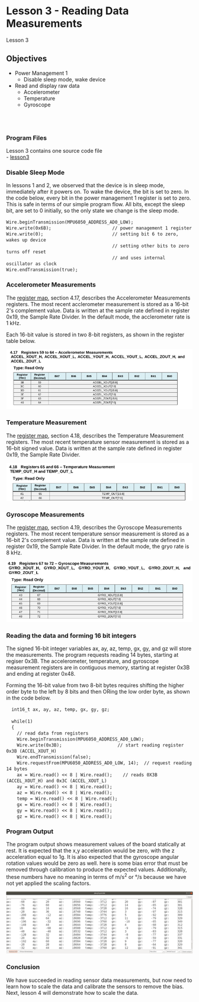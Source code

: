 # Lesson 3 - Reading Data Measurements

Lesson 3 

## Objectives
- Power Management 1
    - Disable sleep mode, wake device
- Read and display raw data
    - Accelerometer
    - Temperature
    - Gyroscope
<br>
<br>

### Program Files

Lesson 3 contains one source code file <br>
    - [lesson3](../lesson3/lesson3.ino)<br>

### Disable Sleep Mode

In lessons 1 and 2, we observed that the device is in sleep mode, immediately after it powers on. To wake the device, the bit is set to zero. In the code below, every bit in the power management 1 register is set to zero. This is safe in terms of our simple program flow. All bits, except the sleep bit, are set to 0 initially, so the only state we change is the sleep mode.

```
Wire.beginTransmission(MPU6050_ADDRESS_AD0_LOW);
Wire.write(0x6B);                       // power management 1 register
Wire.write(0);                          // setting bit 6 to zero, wakes up device
                                        // setting other bits to zero turns off reset
                                        // and uses internal oscillator as clock
Wire.endTransmission(true);
```

### Accelerometer Measurements

The [register map](../datasheet/MPU-6000-Register-Map.pdf), section 4.17, describes the Accelerometer Measurements registers. The most recent acclerometer measurement is stored as a 16-bit 2's complement value. Data is written at the sample rate defined in register 0x19, the Sample Rate Divider. In the default mode, the acclerometer rate is 1 kHz.

Each 16-bit value is stored in two 8-bit registers, as shown in the register table below.

![Accelerometer Measurement Registers](./images/accel_measure_reg.png "accelerometer measurement registers")<br>


### Temperature Measurement

The [register map](../datasheet/MPU-6000-Register-Map.pdf), section 4.18, describes the Temperature Measurement registers. The most recent temperature sensor measurement is stored as a 16-bit signed value. Data is written at the sample rate defined in register 0x19, the Sample Rate Divider.

![Temperature Measurement Registers](./images/temp_measure_reg.png "temperature measurement registers")<br>


### Gyroscope Measurements

The [register map](../datasheet/MPU-6000-Register-Map.pdf), section 4.19, describes the Gyroscope Measurements registers. The most recent temperature sensor measurement is stored as a 16-bit 2's complement value. Data is written at the sample rate defined in register 0x19, the Sample Rate Divider. In the default mode, the gryo rate is 8 kHz.

![Gyroscope Measurement Registers](./images/gyro_measure_reg.png "gyroscope measurement registers")<br>


### Reading the data and forming 16 bit integers

The signed 16-bit integer variables ax, ay, az, temp, gx, gy, and gz will store the measurements. The program requests reading 14 bytes, starting at regiser 0x3B. The accelerometer, temperature, and gyroscope measurement registers are in contiguous memory, starting at register 0x3B and ending at register 0x48.

Forming the 16-bit value from two 8-bit bytes requires shifting the higher order byte to the left by 8 bits and then ORing the low order byte, as shown in the code below.

```
  int16_t ax, ay, az, temp, gx, gy, gz;
  
  while(1)
  {
    // read data from registers
    Wire.beginTransmission(MPU6050_ADDRESS_AD0_LOW);
    Wire.write(0x3B);                     // start reading register 0x3B (ACCEL_XOUT_H)
    Wire.endTransmission(false);
    Wire.requestFrom(MPU6050_ADDRESS_AD0_LOW, 14);  // request reading 14 bytes
    ax = Wire.read() << 8 | Wire.read();    // reads 0X3B (ACCEL_XOUT_H) and 0x3C (ACCEL_XOUT_L)
    ay = Wire.read() << 8 | Wire.read(); 
    az = Wire.read() << 8 | Wire.read(); 
    temp = Wire.read() << 8 | Wire.read(); 
    gx = Wire.read() << 8 | Wire.read(); 
    gy = Wire.read() << 8 | Wire.read(); 
    gz = Wire.read() << 8 | Wire.read(); 
```


### Program Output

The program output shows measurement values of the board statically at rest. It is expected that the x,y acceleration would be zero, with the z acceleration equal to 1g. It is also expected that the gyroscope angular rotation values would be zero as well. here is some bias error that must be removed through calibration to produce the expected values. Additionally, these numbers have no meaning in terms of m/s<sup>2</sup> or &deg;/s because we have not yet applied the scaling factors.<br>

![Program Output](./images/program_output.png "program_output")<br>

### Conclusion

We have succeeded in reading sensor data measurements, but now need to learn how to scale the data and calibrate the sensors to remove the bias. Next, lesson 4 will demonstrate how to scale the data.<br>
